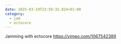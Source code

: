 ```yaml
---
date: 2025-03-19T23:59:33.824+01:00
category:
  - jam
  - ectocore
---
```


Jamming with ectocore
https://vimeo.com/1067542389
